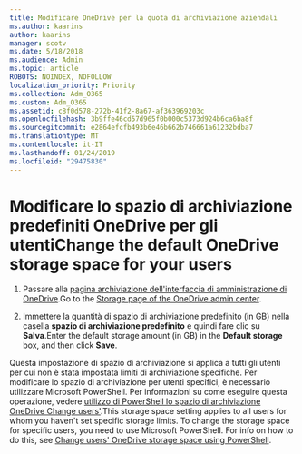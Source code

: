 ```yaml
---
title: Modificare OneDrive per la quota di archiviazione aziendali
ms.author: kaarins
author: kaarins
manager: scotv
ms.date: 5/18/2018
ms.audience: Admin
ms.topic: article
ROBOTS: NOINDEX, NOFOLLOW
localization_priority: Priority
ms.collection: Adm_O365
ms.custom: Adm_O365
ms.assetid: c8f0d578-272b-41f2-8a67-af363969203c
ms.openlocfilehash: 3b9ffe46cd57d965f0b000c5373d924b6ca6ba8f
ms.sourcegitcommit: e2864efcfb493b6e46b662b746661a61232bdba7
ms.translationtype: MT
ms.contentlocale: it-IT
ms.lasthandoff: 01/24/2019
ms.locfileid: "29475830"
---
```

# <a name="change-the-default-onedrive-storage-space-for-your-users"></a><span data-ttu-id="99496-102">Modificare lo spazio di archiviazione predefiniti OneDrive per gli utenti</span><span class="sxs-lookup"><span data-stu-id="99496-102">Change the default OneDrive storage space for your users</span></span>

1. <span data-ttu-id="99496-103">Passare alla [pagina archiviazione dell'interfaccia di amministrazione di OneDrive](https://admin.onedrive.com/?v=StorageSettings).</span><span class="sxs-lookup"><span data-stu-id="99496-103">Go to the [Storage page of the OneDrive admin center](https://admin.onedrive.com/?v=StorageSettings).</span></span>
    
2. <span data-ttu-id="99496-104">Immettere la quantità di spazio di archiviazione predefinito (in GB) nella casella **spazio di archiviazione predefinito** e quindi fare clic su **Salva**.</span><span class="sxs-lookup"><span data-stu-id="99496-104">Enter the default storage amount (in GB) in the **Default storage** box, and then click **Save**.</span></span>
    
<span data-ttu-id="99496-p101">Questa impostazione di spazio di archiviazione si applica a tutti gli utenti per cui non è stata impostata limiti di archiviazione specifiche. Per modificare lo spazio di archiviazione per utenti specifici, è necessario utilizzare Microsoft PowerShell. Per informazioni su come eseguire questa operazione, vedere [utilizzo di PowerShell lo spazio di archiviazione OneDrive Change users'](https://go.microsoft.com/fwlink/?linkid=866402).</span><span class="sxs-lookup"><span data-stu-id="99496-p101">This storage space setting applies to all users for whom you haven't set specific storage limits. To change the storage space for specific users, you need to use Microsoft PowerShell. For info on how to do this, see [Change users' OneDrive storage space using PowerShell](https://go.microsoft.com/fwlink/?linkid=866402).</span></span>
  

